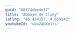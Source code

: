 ```yaml
---
guid: "88f74ebe4e17"
title: "Abbaye de Cluny"
latlng: "46.434157, 4.659242"
youtubeId: "uea2AUXe1ts" 
---
```

